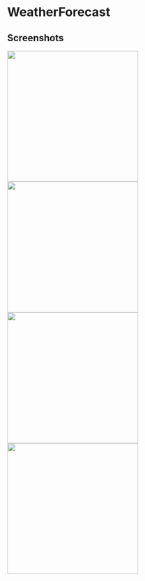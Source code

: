 # WeatherForecast



## Screenshots
<div>
  <img src=https://github.com/user-attachments/assets/97ba3351-5128-479d-b80a-eec344b2539c width=300>
  <img src=https://github.com/user-attachments/assets/c26882a0-ba40-4b67-9be7-fca086bedb5c width=300>
  <img src=https://github.com/user-attachments/assets/b20019fb-b2c8-4229-86cf-812b1c3cf9df width=300>
  <img src=https://github.com/user-attachments/assets/5823d5fd-f881-439b-90f8-701d7b6e5324 width=300>


</div>



